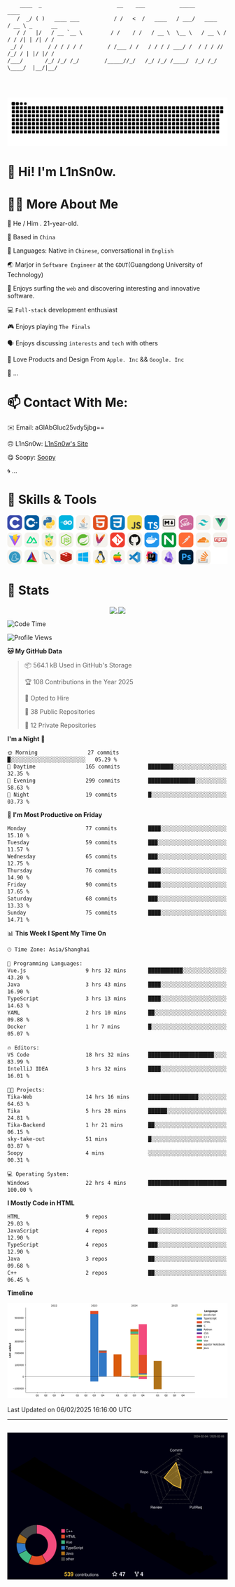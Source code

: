 ```

    ____  _                        __    ___           _____           ____           
   /  _/ ( )   ____ ___           / /   <  /   ____   / ___/   ____   / __ \ _      __
   / /   |/   / __ `__ \         / /    / /   / __ \  \__ \   / __ \ / / / /| | /| / /
 _/ /        / / / / / /        / /___ / /   / / / / ___/ /  / / / // /_/ / | |/ |/ / 
/___/       /_/ /_/ /_/        /_____//_/   /_/ /_/ /____/  /_/ /_/ \____/  |__/|__/  
                                                                                      
                                          

```
##
![](https://raw.githubusercontent.com/lin-snow/lin-snow/output/github-contribution-grid-snake-dark.svg)

# 👋 Hi! I'm L1nSn0w.

# 👨‍💻 More About Me

🤠 He / Him . 21-year-old.

🎈 Based in `China`
  
🤔 Languages: Native in `Chinese`, conversational in `English`

🌏 Marjor in `Software Engineer` at the `GDUT`(Guangdong University of Technology)

🛟 Enjoys surfing the `web` and discovering interesting and innovative software.

💻 `Full-stack` development enthusiast

🎮 Enjoys playing `The Finals`

🗣️ Enjoys discussing `interests` and `tech` with others

👾 Love Products and Design From `Apple. Inc` && `Google. Inc`  

🤪 ...

# 📫 Contact With Me:

✉️ Email: aGlAbGluc25vdy5jbg==

🙃 L1nSn0w: [L1nSn0w's Site](https://linsnow.cn)

😋 Soopy: [Soopy](https://soopy.cn)

🌀 ...

# 🔮 Skills & Tools

![My Skills](/assets/skillicons.svg)

<!-- [![My Skills](https://skillicons.dev/icons?i=c,cpp,python,golang,java,html,css,javascript,typescript,markdown,sass,tailwindcss,vuejs,vite,nuxtjs,pinia,nodejs,spring,maven,git,github,docker,nginx,postman,cloudflare,npm,yarn,cmake,mysql,redis,windows,linux,apple,vscode,idea,obsidian,photoshop&theme=light&perline=12)](https://skillicons.dev) -->
<!-- ![My Tools](./icons/tools.svg) -->

<!-- ![My Skills](https://skillicons.dev/icons?i=js,html,css,c,cpp,java,go,py,vue,vite,pinia,ts,tailwind,mysql,docker,git,github,md,postman,pytorch,vscode,sass,vim,cloudflare,linux,debian,ubuntu,discord,gmail,githubactions,npm,obsidian,powershell,windows,yarn,apple,bash) -->


# 🍟 Stats

<div style="text-align: center;">
    <a href="https://github.com/lin-snow">
        <img align="center" src="https://githubstat.linsnow.cn/api/top-langs/?username=lin-snow&layout=compact" />
    </a>
    <a href="https://github.com/lin-snow">
        <img align="center" src="https://githubstat.linsnow.cn/api?username=lin-snow&count_private=true&show_icons=true&theme=ambient_gradient" />
    </a>
</div>

<!--START_SECTION:waka-->
![Code Time](http://img.shields.io/badge/Code%20Time-435%20hrs%2020%20mins-blue)

![Profile Views](http://img.shields.io/badge/Profile%20Views-7-blue)

**🐱 My GitHub Data** 

> 📦 564.1 kB Used in GitHub's Storage 
 > 
> 🏆 108 Contributions in the Year 2025
 > 
> 💼 Opted to Hire
 > 
> 📜 38 Public Repositories 
 > 
> 🔑 12 Private Repositories 
 > 
**I'm a Night 🦉** 

```text
🌞 Morning                27 commits          █░░░░░░░░░░░░░░░░░░░░░░░░   05.29 % 
🌆 Daytime                165 commits         ████████░░░░░░░░░░░░░░░░░   32.35 % 
🌃 Evening                299 commits         ███████████████░░░░░░░░░░   58.63 % 
🌙 Night                  19 commits          █░░░░░░░░░░░░░░░░░░░░░░░░   03.73 % 
```
📅 **I'm Most Productive on Friday** 

```text
Monday                   77 commits          ████░░░░░░░░░░░░░░░░░░░░░   15.10 % 
Tuesday                  59 commits          ███░░░░░░░░░░░░░░░░░░░░░░   11.57 % 
Wednesday                65 commits          ███░░░░░░░░░░░░░░░░░░░░░░   12.75 % 
Thursday                 76 commits          ████░░░░░░░░░░░░░░░░░░░░░   14.90 % 
Friday                   90 commits          ████░░░░░░░░░░░░░░░░░░░░░   17.65 % 
Saturday                 68 commits          ███░░░░░░░░░░░░░░░░░░░░░░   13.33 % 
Sunday                   75 commits          ████░░░░░░░░░░░░░░░░░░░░░   14.71 % 
```


📊 **This Week I Spent My Time On** 

```text
🕑︎ Time Zone: Asia/Shanghai

💬 Programming Languages: 
Vue.js                   9 hrs 32 mins       ███████████░░░░░░░░░░░░░░   43.20 % 
Java                     3 hrs 43 mins       ████░░░░░░░░░░░░░░░░░░░░░   16.90 % 
TypeScript               3 hrs 13 mins       ████░░░░░░░░░░░░░░░░░░░░░   14.63 % 
YAML                     2 hrs 10 mins       ██░░░░░░░░░░░░░░░░░░░░░░░   09.88 % 
Docker                   1 hr 7 mins         █░░░░░░░░░░░░░░░░░░░░░░░░   05.07 % 

🔥 Editors: 
VS Code                  18 hrs 32 mins      █████████████████████░░░░   83.99 % 
IntelliJ IDEA            3 hrs 32 mins       ████░░░░░░░░░░░░░░░░░░░░░   16.01 % 

🐱‍💻 Projects: 
Tika-Web                 14 hrs 16 mins      ████████████████░░░░░░░░░   64.63 % 
Tika                     5 hrs 28 mins       ██████░░░░░░░░░░░░░░░░░░░   24.81 % 
Tika-Backend             1 hr 21 mins        ██░░░░░░░░░░░░░░░░░░░░░░░   06.15 % 
sky-take-out             51 mins             █░░░░░░░░░░░░░░░░░░░░░░░░   03.87 % 
Soopy                    4 mins              ░░░░░░░░░░░░░░░░░░░░░░░░░   00.31 % 

💻 Operating System: 
Windows                  22 hrs 4 mins       █████████████████████████   100.00 % 
```

**I Mostly Code in HTML** 

```text
HTML                     9 repos             ███████░░░░░░░░░░░░░░░░░░   29.03 % 
JavaScript               4 repos             ███░░░░░░░░░░░░░░░░░░░░░░   12.90 % 
TypeScript               4 repos             ███░░░░░░░░░░░░░░░░░░░░░░   12.90 % 
Java                     3 repos             ██░░░░░░░░░░░░░░░░░░░░░░░   09.68 % 
C++                      2 repos             ██░░░░░░░░░░░░░░░░░░░░░░░   06.45 % 
```



**Timeline**

![Lines of Code chart](https://raw.githubusercontent.com/lin-snow/lin-snow/main/assets/bar_graph.png)


 Last Updated on 06/02/2025 16:16:00 UTC
<!--END_SECTION:waka-->



---
##
![](./profile-3d-contrib/profile-night-rainbow.svg)
